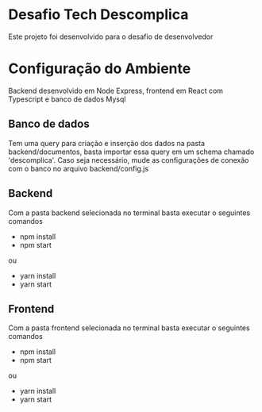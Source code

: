 # Desafio Tech Descomplica

Este projeto foi desenvolvido para o desafio de desenvolvedor

# Configuração do Ambiente

Backend desenvolvido em Node Express, frontend em React com Typescript e banco de dados Mysql

## Banco de dados

Tem uma query para criação e inserção dos dados na pasta backend/documentos, basta importar essa query em um schema 
chamado 'descomplica'. Caso seja necessário, mude as configurações de conexão com o banco no arquivo backend/config.js

## Backend

Com a pasta backend selecionada no terminal basta executar o seguintes comandos 

* npm install
* npm start

ou 

* yarn install
* yarn start

## Frontend

Com a pasta frontend selecionada no terminal basta executar o seguintes comandos 

* npm install
* npm start

ou 

* yarn install
* yarn start